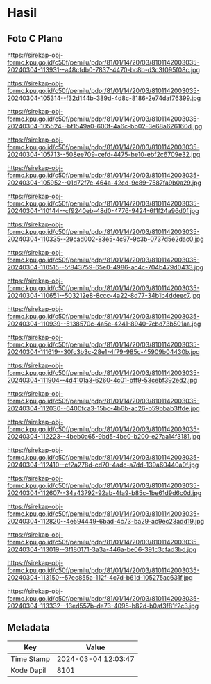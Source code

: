 # Hasil

## Foto C Plano

https://sirekap-obj-formc.kpu.go.id/c50f/pemilu/pdpr/81/01/14/20/03/8101142003035-20240304-113931--a48cfdb0-7837-4470-bc8b-d3c3f095f08c.jpg

https://sirekap-obj-formc.kpu.go.id/c50f/pemilu/pdpr/81/01/14/20/03/8101142003035-20240304-105314--f32d144b-389d-4d8c-8186-2e74daf76399.jpg

https://sirekap-obj-formc.kpu.go.id/c50f/pemilu/pdpr/81/01/14/20/03/8101142003035-20240304-105524--bf1549a0-600f-4a6c-bb02-3e68a626160d.jpg

https://sirekap-obj-formc.kpu.go.id/c50f/pemilu/pdpr/81/01/14/20/03/8101142003035-20240304-105713--508ee709-cefd-4475-be10-ebf2c6709e32.jpg

https://sirekap-obj-formc.kpu.go.id/c50f/pemilu/pdpr/81/01/14/20/03/8101142003035-20240304-105952--01d72f7e-464a-42cd-9c89-7587fa9b0a29.jpg

https://sirekap-obj-formc.kpu.go.id/c50f/pemilu/pdpr/81/01/14/20/03/8101142003035-20240304-110144--cf9240eb-48d0-4776-9424-6f1f24a96d0f.jpg

https://sirekap-obj-formc.kpu.go.id/c50f/pemilu/pdpr/81/01/14/20/03/8101142003035-20240304-110335--29cad002-83e5-4c97-9c3b-0737d5e2dac0.jpg

https://sirekap-obj-formc.kpu.go.id/c50f/pemilu/pdpr/81/01/14/20/03/8101142003035-20240304-110515--5f843759-65e0-4986-ac4c-704b479d0433.jpg

https://sirekap-obj-formc.kpu.go.id/c50f/pemilu/pdpr/81/01/14/20/03/8101142003035-20240304-110651--503212e8-8ccc-4a22-8d77-34b1b4ddeec7.jpg

https://sirekap-obj-formc.kpu.go.id/c50f/pemilu/pdpr/81/01/14/20/03/8101142003035-20240304-110939--5138570c-4a5e-4241-8940-7cbd73b501aa.jpg

https://sirekap-obj-formc.kpu.go.id/c50f/pemilu/pdpr/81/01/14/20/03/8101142003035-20240304-111619--30fc3b3c-28e1-4f79-985c-45909b04430b.jpg

https://sirekap-obj-formc.kpu.go.id/c50f/pemilu/pdpr/81/01/14/20/03/8101142003035-20240304-111904--4d4101a3-6260-4c01-bff9-53cebf392ed2.jpg

https://sirekap-obj-formc.kpu.go.id/c50f/pemilu/pdpr/81/01/14/20/03/8101142003035-20240304-112030--6400fca3-15bc-4b6b-ac26-b59bbab3ffde.jpg

https://sirekap-obj-formc.kpu.go.id/c50f/pemilu/pdpr/81/01/14/20/03/8101142003035-20240304-112223--4beb0a65-9bd5-4be0-b200-e27aa14f3181.jpg

https://sirekap-obj-formc.kpu.go.id/c50f/pemilu/pdpr/81/01/14/20/03/8101142003035-20240304-112410--cf2a278d-cd70-4adc-a7dd-139a60440a0f.jpg

https://sirekap-obj-formc.kpu.go.id/c50f/pemilu/pdpr/81/01/14/20/03/8101142003035-20240304-112607--34a43792-92ab-4fa9-b85c-1be61d9d6c0d.jpg

https://sirekap-obj-formc.kpu.go.id/c50f/pemilu/pdpr/81/01/14/20/03/8101142003035-20240304-112820--4e594449-6bad-4c73-ba29-ac9ec23add19.jpg

https://sirekap-obj-formc.kpu.go.id/c50f/pemilu/pdpr/81/01/14/20/03/8101142003035-20240304-113019--3f180171-3a3a-446a-be06-391c3cfad3bd.jpg

https://sirekap-obj-formc.kpu.go.id/c50f/pemilu/pdpr/81/01/14/20/03/8101142003035-20240304-113150--57ec855a-112f-4c7d-b61d-105275ac631f.jpg

https://sirekap-obj-formc.kpu.go.id/c50f/pemilu/pdpr/81/01/14/20/03/8101142003035-20240304-113332--13ed557b-de73-4095-b82d-b0af3f81f2c3.jpg


## Metadata

| Key        | Value               |
| ---------- | ------------------- |
| Time Stamp | 2024-03-04 12:03:47 |
| Kode Dapil | 8101                |



